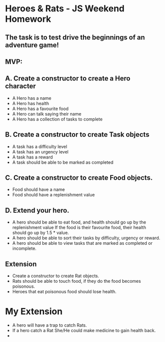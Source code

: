 # Heroes & Rats - JS Weekend Homework

## The task is to test drive the beginnings of an adventure game!

## MVP:

## A. Create a constructor to create a Hero character

- A Hero has a name
- A Hero has health
- A Hero has a favourite food
- A Hero can talk saying their name
- A Hero has a collection of tasks to complete

## B. Create a constructor to create Task objects

- A task has a difficulty level
- A task has an urgency level
- A task has a reward
- A task should be able to be marked as completed

## C. Create a constructor to create Food objects.

- Food should have a name
- Food should have a replenishment value

## D. Extend your hero.

- A hero should be able to eat food, and health should go up by the replenishment value
If the food is their favourite food, their health should go up by 1.5 * value.
- A hero should be able to sort their tasks by difficulty, urgency or reward.
- A hero should be able to view tasks that are marked as completed or incomplete.

## Extension

- Create a constructor to create Rat objects.
- Rats should be able to touch food, if they do the food becomes poisonous.
- Heroes that eat poisonous food should lose health.

# My Extension

- A hero will have a trap to catch Rats.
- If a hero catch a Rat She/He could make medicine to gain health back.
- 
